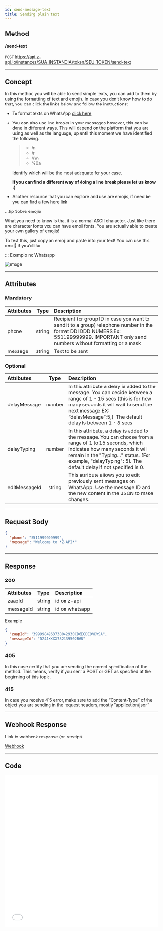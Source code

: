 ```yaml
---
id: send-message-text
title: Sending plain text
---
```


## Method

#### /send-text

`POST` https://api.z-api.io/instances/SUA_INSTANCIA/token/SEU_TOKEN/send-text

---

## Concept

In this method you will be able to send simple texts, you can add to them by using the formatting of text and emojis. In case you don’t know how to do that, you can click the links below and follow the instructions:

- To format texts on WhatsApp [click here] 

- You can also use line breaks in your messages however, this can be done in different ways. This will depend on the platform that you are using as well as the language, up until this moment we have identified the following.


  > - \n
  > - \r
  > - \r\n
  > - %0a

  Identify which will be the most adequate for your case.

  **If you can find a different way of doing a line break please let us know :)**
- Another resource that you can explore and use are emojis,  if need be you can find a few here [link]

[click here]: https://faq.whatsapp.com/general/chats/how-to-format-your-messages/?lang=pt_br
[link]: https://fsymbols.com/pt/emoji/

:::tip Sobre emojis

What you need to know is that it is a normal ASCII character. Just like there are character fonts you can have emoji fonts. You are actually able to create your own gallery of emojis! 


To test this, just copy an emoji and paste into your text! You can use this one 🤪  if you’d like

::: Exemplo no Whatsapp

![image](../../../../../img/Plaintext.jpeg)

---

## Attributes

### Mandatory 

| Attributes | Type | Description |
| :-- | :-: | :-- |
| phone | string | Recipient (or group ID in case you want to send it to a group) telephone number in the format DDI DDD NUMERS Ex: 551199999999. IMPORTANT  only send numbers without formatting or a mask |
| message | string | Text to be sent|

### Optional

| Attributes | Type | Description |
| :-- | :-: | :-- |
| delayMessage | number |In this attribute a delay is added to the message. You can decide between a range of 1 - 15 secs (this is for how many seconds it will wait to send the next message EX: “delayMessage”:5,). The default delay is between 1 - 3 secs|
| delayTyping  | number | In this attribute, a delay is added to the message. You can choose from a range of 1 to 15 seconds, which indicates how many seconds it will remain in the "Typing..." status. (For example, "delayTyping": 5). The default delay if not specified is 0.|
| editMessageId | string | This attribute allows you to edit previously sent messages on WhatsApp. Use the message ID and the new content in the JSON to make changes. |



---

## Request Body

```json
{
  "phone": "5511999999999",
  "message": "Welcome to *Z-API*"
}
```

---

## Response

### 200

| Attributes| Type   | Description   |
| :-------- | :----- | :------------- |
| zaapId    | string | id on z-api    |
| messageId | string | id on whatsapp |

Example

```json
{
  "zaapId": "3999984263738042930CD6ECDE9VDWSA",
  "messageId": "D241XXXX732339502B68"
}
```

### 405

In this case certify that you are sending the correct specification of the method. This means, verify if you sent a POST or GET as specified at the beginning of this topic.

### 415

In case you receive 415 error, make sure to add the “Content-Type” of the object you are sending in the request headers, mostly “application/json”

---

## Webhook Response

Link to webhook response (on receipt)

[Webhook](../webhooks/on-message-received#exemplo-de-retorno-de-texto)

---

## Code

<iframe src="//api.apiembed.com/?source=https://raw.githubusercontent.com/Z-API/z-api-docs/main/json-examples/send-text.json&targets=all" frameborder="0" scrolling="no" width="100%" height="500px" seamless></iframe>
